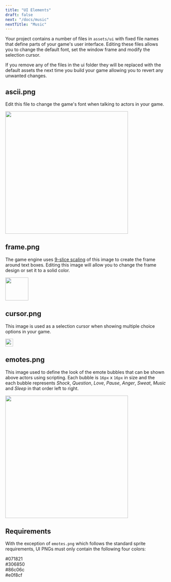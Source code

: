 ```yaml
---
title: "UI Elements"
draft: false
next: "/docs/music"
nextTitle: "Music"
---
```


Your project contains a number of files in `assets/ui` with fixed file names that define parts of your game's user interface. Editing these files allows you to change the default font, set the window frame and modify the selection cursor.

If you remove any of the files in the ui folder they will be replaced with the default assets the next time you build your game allowing you to revert any unwanted changes.

## ascii.png

Edit this file to change the game's font when talking to actors in your game.

<img src="/img/ui/ascii.png" class="HelpSprite" style="width:384px; height:auto;"/>

## frame.png

The game engine uses [9-slice scaling](https://en.wikipedia.org/wiki/9-slice_scaling) of this image to create the frame around text boxes. Editing this image will allow you to change the frame design or set it to a solid color.

<img src="/img/ui/frame.png" class="HelpSprite" style="width:72px; height:auto;"/>

## cursor.png

This image is used as a selection cursor when showing multiple choice options in your game.

<img src="/img/ui/cursor.png" class="HelpSprite" style="width:24px; height:auto;"/>

## emotes.png

This image used to define the look of the emote bubbles that can be shown above actors using scripting. Each bubble is `16px` x `16px` in size and the each bubble represents _Shock_, _Question_, _Love_, _Pause_, _Anger_, _Sweat_, _Music_ and _Sleep_ in that order left to right.

<img src="/img/ui/emotes.png" class="HelpSprite" style="width:384px; height:auto;"/>

## Requirements

With the exception of `emotes.png` which follows the standard sprite requirements, UI PNGs must only contain the following four colors:

<div><div class="Swatch" style="background:#071821;"></div><div class="SwatchLabel">#071821</div></div>
<div><div class="Swatch" style="background:#306850;"></div><div class="SwatchLabel">#306850</div></div>
<div><div class="Swatch" style="background:#86c06c;"></div><div class="SwatchLabel">#86c06c</div></div>
<div><div class="Swatch" style="background:#e0f8cf;"></div><div class="SwatchLabel">#e0f8cf</div></div>
